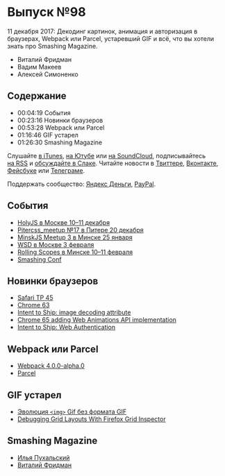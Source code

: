 # Выпуск №98

11 декабря 2017: Декодинг картинок, анимация и авторизация в браузерах, Webpack или Parcel, устаревший GIF и всё, что вы хотели знать про Smashing Magazine.

- Виталий Фридман
- Вадим Макеев
- Алексей Симоненко

## Содержание

- 00:04:19 События
- 00:23:16 Новинки браузеров
- 00:53:28 Webpack или Parcel
- 01:16:46 GIF устарел
- 01:26:30 Smashing Magazine

Слушайте [в iTunes](https://itunes.apple.com/podcast/id1080500016), [на Ютубе](https://www.youtube.com/playlist?list=PLMBnwIwFEFHcwuevhsNXkFTcadeX5R1Go) или [на SoundCloud](https://soundcloud.com/web-standards), подписывайтесь [на RSS](https://web-standards.ru/podcast/feed/) и [обсуждайте в Слаке](http://slack.web-standards.ru/). Читайте новости в [Твиттере](https://twitter.com/webstandards_ru), [Вконтакте](https://vk.com/webstandards_ru), [Фейсбуке](https://www.facebook.com/webstandardsru) или [Телеграме](https://t.me/webstandards_ru).

Поддержать сообщество: [Яндекс Деньги](https://money.yandex.ru/to/41001119329753), [PayPal](https://www.paypal.me/pepelsbey).

## События

- [HolyJS в Москве 10–11 декабря](https://holyjs-moscow.ru)
- [Pitercss_meetup №17 в Питере 20 декабря](https://pitercss.timepad.ru/event/627086/)
- [MinskJS Meetup 3 в Минске 25 января](http://minskjs.by/)
- [WSD в Москве 3 февраля](https://wsd.events/2018/02/03/)
- [Rolling Scopes в Минске 10–11 февраля](https://2018.conf.rollingscopes.com/)
- [Smashing Conf](https://smashingconf.com/)

## Новинки браузеров

- [Safari TP 45](https://webkit.org/blog/8039/release-notes-for-safari-technology-preview-45/)
- [Chrome 63](https://developers.google.com/web/updates/2017/12/nic63)
- [Intent to Ship: image decoding attribute](https://groups.google.com/a/chromium.org/d/msg/Blink-dev/MbXp16hQclY/bQjegyrbAgAJ)
- [Chrome 65 adding Web Animations API implementation](https://twitter.com/dancwilson/status/938138635953692672)
- [Intent to Ship: Web Authentication](https://groups.google.com/d/msg/mozilla.dev.platform/tsevyqfBHLE/lccldWNNBwAJ)

## Webpack или Parcel

- [Webpack 4.0.0-alpha.0](https://github.com/webpack/webpack/issues/6064)
- [Parcel](https://parceljs.org)

## GIF устарел

- [Эволюция `<img>` Gif без формата GIF](https://habr.ru/p/343958/)
- [Debugging Grid Layouts With Firefox Grid Inspector](https://www.smashingmagazine.com/2017/12/grid-inspector/)

## Smashing Magazine

- [Илья Пухальский](https://twitter.com/pukhalski)
- [Виталий Фридман](https://twitter.com/smashingmag)
